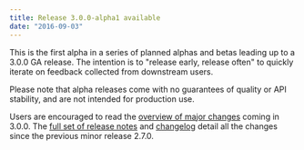 ```yaml
---
title: Release 3.0.0-alpha1 available
date: "2016-09-03"
---
```

<!---
  Licensed under the Apache License, Version 2.0 (the "License");
  you may not use this file except in compliance with the License.
  You may obtain a copy of the License at

   https://www.apache.org/licenses/LICENSE-2.0

  Unless required by applicable law or agreed to in writing, software
  distributed under the License is distributed on an "AS IS" BASIS,
  WITHOUT WARRANTIES OR CONDITIONS OF ANY KIND, either express or implied.
  See the License for the specific language governing permissions and
  limitations under the License. See accompanying LICENSE file.
-->

This is the first alpha in a series of planned alphas and betas leading
up to a 3.0.0 GA release. The intention is to "release early, release
often" to quickly iterate on feedback collected from downstream users.

Please note that alpha releases come with no guarantees of quality or
API stability, and are not intended for production use.

Users are encouraged to read the [overview of major
changes](https://hadoop.apache.org/docs/r3.0.0-alpha1/index.html) coming
in 3.0.0. The [full set of release
notes](https://hadoop.apache.org/docs/r3.0.0-alpha1/hadoop-project-dist/hadoop-common/release/3.0.0-alpha1/RELEASENOTES.3.0.0-alpha1.html)
and
[changelog](https://hadoop.apache.org/docs/r3.0.0-alpha1/hadoop-project-dist/hadoop-common/release/3.0.0-alpha1/CHANGES.3.0.0-alpha1.html)
detail all the changes since the previous minor release 2.7.0.
